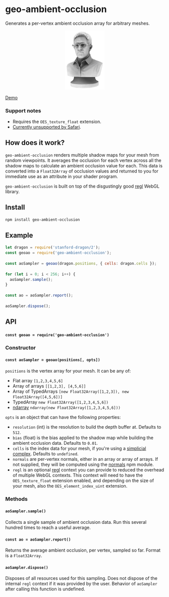 # geo-ambient-occlusion

Generates a per-vertex ambient occlusion array for arbitrary meshes.

<p align="center">
  <img src="https://github.com/wwwtyro/media/raw/master/geo-ambient-occlusion-000.png" width="25%">
</p>

[Demo](https://wwwtyro.github.io/geo-ambient-occlusion/)

### Support notes

* Requires the `OES_texture_float` extension.
* [Currently unsupported by Safari](https://bugs.webkit.org/show_bug.cgi?id=171432).

## How does it work?

`geo-ambient-occlusion` renders multiple shadow maps for your mesh from random viewpoints. It averages the occlusion
for each vertex across all the shadow maps to calculate an ambient occlusion value for each. This data is converted
into a `Float32Array` of occlusion values and returned to you for immediate use as an attribute in your shader program.

`geo-ambient-occlusion` is built on top of the disgustingly good [regl](https://github.com/regl-project/regl) WebGL
library.

## Install

```sh
npm install geo-ambient-occlusion
```

## Example

```js
let dragon = require('stanford-dragon/2');
const geoao = require('geo-ambient-occlusion');

const aoSampler = geoao(dragon.positions, { cells: dragon.cells });

for (let i = 0; i < 256; i++) {
  aoSampler.sample();
}

const ao = aoSampler.report();

aoSampler.dispose();
```

## API

#### `const geoao = require('geo-ambient-occlusion')`

### Constructor

#### `const aoSampler = geoao(positions[, opts])`

`positions` is the vertex array for your mesh. It can be any of:

* Flat array `[1,2,3,4,5,6]`
* Array of arrays `[[1,2,3], [4,5,6]]`
* Array of TypedArrays `[new Float32Array([1,2,3]), new Float32Array([4,5,6])]`
* TypedArray `new Float32Array([1,2,3,4,5,6])`
* [ndarray](https://www.npmjs.com/package/ndarray) `ndarray(new Float32Array([1,2,3,4,5,6]))`

`opts` is an object that can have the following properties:
* `resolution` (int) is the resolution to build the depth buffer at. Defaults to `512`.
* `bias` (float) is the bias applied to the shadow map while building the ambient occlusion data. Defaults to `0.01`.
* `cells` is the index data for your mesh, if you're using a [simplicial complex](https://github.com/mikolalysenko/simplicial-complex). Defaults to `undefined`.
* `normals` are per-vertex normals, either in an array or array of arrays. If not supplied, they will be computed using the [normals](https://www.npmjs.com/package/normals) npm module.
* `regl` is an optional [regl](https://github.com/regl-project/regl) context you can provide to reduced the overhead of
multiple WebGL contexts. This context will need to have the `OES_texture_float` extension enabled, and depending on the
size of your mesh, also the `OES_element_index_uint` extension.

### Methods

#### `aoSampler.sample()`

Collects a single sample of ambient occlusion data. Run this several hundred times to reach a useful average.

#### `const ao = aoSampler.report()`

Returns the average ambient occlusion, per vertex, sampled so far. Format is a `Float32Array`.

#### `aoSampler.dispose()`

Disposes of all resources used for this sampling. Does not dispose of the internal `regl` context if it was provided by
the user. Behavior of `aoSampler` after calling this function is undefined.
